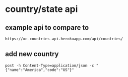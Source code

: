 # country/state api

## example api to compare to
`https://xc-countries-api.herokuapp.com/api/countries/`

## add new country
`post -h Content-Type=application/json -c "{"name":"America","code":"US"}"`
